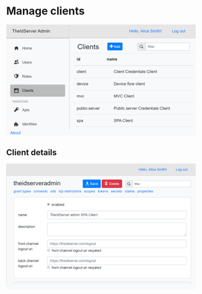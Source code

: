 # Manage clients

![clients](/doc/assets/clients.png)

## Client details

![client-details](/doc/assets/client-details.png)